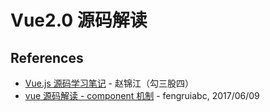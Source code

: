 # Vue2.0 源码解读

## References
- [Vue.js 源码学习笔记](http://jiongks.name/blog/vue-code-review/) - 赵锦江（勾三股四）
- [vue 源码解读 - component 机制](https://segmentfault.com/a/1190000009721209) - fengruiabc, 2017/06/09